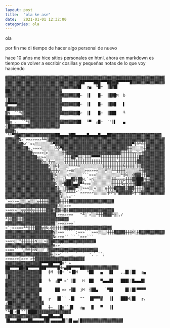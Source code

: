 ```yaml
---
layout: post
title:  "ola ke ase"
date:   2021-01-01 12:32:00
categories: ola
---
```



ola

por fin me di tiempo de hacer algo personal de nuevo

hace 10 años me hice sitios personales en html, 
ahora en markdown es tiempo de volver a escribir cosillas y pequeñas notas de lo que voy haciendo



    ▓▓▓▓▓▓▓▓▓▓▓▓▓▓▓▓▓▓▓▓▓▓▓▓▓▓▓▓▓▓▓▓▓▓▓▓▓▓▓▓▓▓▓▓▓▓▓▓▓▓▓▓▓▓▓▓▓▓▓▓▓▓▓▓▓▓▓▓▓▓▓▓▓▓▓▓▓▓▓▓
    ▓▓▓▓▓▓▓▓▓▓▓▓▓▓▓▓▓▓▓▓▓▓▓▓▓▓▓▓▓▓▓▓▓██▀▀▀▀███▀▀▀██▓▓█▀▀▀▀▀█▓▓▓▓▓▓▓▓▓▓▓▓▓▓▓▓▓▓▓▓▓▓▓▓
    ▓▓▓▓▓▓▓▓▓▓▓▓▓▓▓▓▓▓▓▓▓▓▓▓▓▓▓▓▓▓▓▓█▌  ╓▄  ╙█⌐  ║█▓█▌     ██▓▓▓▓▓▓▓▓▓▓▓▓▓▓▓▓▓▓▓▓▓▓▓
    ▓▓▓▓▓▓▓▓▓▓▓▓▓▓▓▓▓▓▓▓▓▓▓▓▓▓▓▓▓▓▓▓█⌐  ║▌   █⌐  ║█▓█M  b  ║█▓▓▓▓▓▓▓▓▓▓▓▓▓▓▓▓▓▓▓▓▓▓▓
    ▓▀▀▀▀▓▓▓▓▓▓▓▓▓▓▓▓▓▓▓▓▓▓▓▓▓▓▓▓▓▓▓█⌐  ║▌   █⌐  ║█▓█   ▌  ▐█▓▓▓▓▓▓▓▓▓▓▓▓▓▓▓▓▓▓▓▓▓▓▓
    ▓Ñ  ``╙╬▓▓▓▓▓▓▓▓▓▓▓▓▓▓▓▓▓▓▓▓▓▓▓▓█⌐  ║▌   █⌐  ║███   ╙   ██▓▓▓▓▓▓▓▓▓▓▓▓▓▓▓▓▓▓▓▓▓▓
    ▓▓╦ .  ``╨╣▓▓▓▓▓▓▓▓▓▓▓▓▓▓▓▓▓▓▓▓▓█▌  ╙▀  ╓█⌐  `"║▌   ▄   ╢█▓▓▓▓▓▓▓▓▓▓▓▓▓▓▓▓▓▓▓▓▓▓
    ▓▓▓▓╗,   ` `╙╨▀▓▓▓▓▓▓▓▓▓▓▓▓▓▓▓▓▓▓██▄▄▄▄▓██▄▄▄▄▄█▄▄▄▄█▄▄▄██▓▓▓▓▓▓▓▓▓▓▓▓▓▓▓▓▓▓▓▓▓▓
    ▓▓▓▓▓▓Ñ»`»»»»»»»╙╨╣▓▓▓▓▓▓▓▓▓▓▓▓▓▓▓▓▓▓▓▓▓▓▓▓▓▓▓▓▓▓▓▓▓▓▓▓▓▓▓▓▓▓▓▓▓▓▓▓▓▓▓▓▓▓▓▓▓▓▓▓▓
    ▓▓▓▓▓▓▓▓w``»»░░░░░░░╩▀▓▓▓▓▓▓▓▓▓▓▓▓▓▓▓▓▓▓▓▓▓▓▓▓▓▓▓▓▓▓▓▓▓▓▀╫╩╨╩╫▓▓▓▓▓▓▓▓▓▓▓▓▓▓▓▓▓▓
    ▓▓▓▓▓▓▓▓▓▓╦.»»»»░░░░░░╨╬▀▓▓▓▓▓▓▓▓▓▓▓▓▓▓▓▓▓▓▓▓▓▓▓▓▓▓▓▓▓╫╫░░░░░╫▓▓▓▓▓▓▓▓▓▓▓▓▓▓▓▓▓▓
    ▓▓▓▓▓▓▓▓▓▓▓▓╦»»»»░n░░░░░░╫╫▓▓▓▓▓▓▓▓▓▓▓▓▓▓▓▓▓▓▓▓▓▓▓▓╫╫╫╫╫╦╦░╦╫▓▓▓▓▓▓▓▓▓▓▓▓▓▓▓▓▓▓▓
    ▓▓▓▓▓▓▓▓▓▓▓▓▓▓╗µ»»░░░░░░░░╫╫╫▓▓▀╫╫░╫╫╫▀▀▀▀╫╫╫╫╫╫╫╫╫╫╫╫╫╫╫╫╫▓▓▓▓▓▓▓▓▓▓▓▓▓▓▓▓▓▓▓▓▓
    ▓▓▓▓▓▓▓▓▓▓▓▓▓▓▓▓╬╦░╫╦╦░░░░╫╫╫╫╫╫╫╫╫╫╫╫╫╫╫╫╫╫╫╫╫╫╫╦╫╫╫╫╫╫╫╫▓▓▓▓▓▓▓▓▓▓▓▓▓▓▓▓▓▓▓▓▓▓
    ▓▓▓▓▓▓▓▓▓▓▓▓▓▓▓▓▓▓▓K░╫Ñ╫░░░░╨╨╨╨╩░░░░░░░░░░╫╫╫╫╫╫╫╫╫Ñ╫╫╫╫░╫╫▓▓▓▓▓▓▓▓▓▓▓▓▓▓▓▓▓▓▓▓
    ▓▓▓▓▓▓▓▓▓▓▓▓▓▓▓▓▓▓▓▓╦╫╫╦░░░»»nn░░░░»»»»»»░░░╩░░╨╨╫╫╫╫░░░░░░╫╫▓▓▓▓▓▓▓▓▓▓▓▓▓▓▓▓▓▓▓
    ▓▓▓▓▓▓▓▓▓▓▓▓▓▓▓▓▓▓▓▓▓╫Ñ░░░░»░░░░░░```»»»░░░░░░░░░░░╨╫Ñ░░╬▓▓▓╫╫▓▓▓▓▓▓▓▓▓▓▓▓▓▓▓▓▓▓
    ▓▓▓▓▓▓▓▓▓▓▓▓▓▓▓▓▓▓▓▓▓Ñ░░░]╠▄▄▓▓╫▓▓H.`»n░░░░░░░░╫╫╦╦╦µ╫╫╫▓▓███Ñ╫╫▓▓▓▓▓▓▓▓▓▓▓▓▓▓▓▓
    ▓▓▓▓▓▓▓▓▓▓▓▓▓▓▓▓▓▓▓▓▓▓Ñ░░╨▓██▓▄▄▓▀╨»»n░░░░░░░░░╫╫╫╫Ñ╦╫╬╫╫▓██▓▓▓▓▓▓▓▓▓▓▓▓▓▓▓▓▓▓▓▓
    ▓▓▓▓▓▓▓▓▓▓▓▓▓▓▓▓▓▓▓▓▓▓▓╫░░║▓▓▓▓▀╨░»»»░░»░░░░╦╫╬╬▓▓▓▓▓╫▓▓▓╫╫╫╫▓▓▓▓▓▓▓▓▓▓▓▓▓▓▓▓▓▓▓
    ▓▓▓▓▓▓▓▓▓▓▓▓▓▓▓▓▓▓▓▓▓▓▓▓╫░░╨╨╨╨"`»»»»»»░░░░░░╫Ñ╩╣▀▓▓▓▓▓▓Ñ╫╩╫▓▓▓▓▓▓▓▓▓▓▓▓▓▓▓▓▓▓▓▓
    ▓▓▓▓▓▓▓▓▓▓▓▓▓▓▓▓▓▓▓▓▓▓▓▓Ü░░»»`` `»»»»»░░░░╦░░░╦╫╫╫╫▓▓▓▓▓╫╫╫╫▓▓▓▓▓▓▓▓▓▓▓▓▓▓▓▓▓▓▓▓
    ▓▓▓▓▓▓▓▓▓▓▓▓▓▓▓▓▓▓▓▓▓▓▓Ü░░»»»   »»»»»░░╦╦╬╬╬╦╫╫╫╫╫▓▓▓╬▓▓╫╫▓╫▓▓▓▓▓▓▓▓▓▓▓▓▓▓▓▓▓▓▓▓
    ▓▓▓▓▓▓▓▓▓▓▓▓▓▓▓▓▓▓▓▓▓▓▌»»»»»»»   "╨░`»░░╨╫╫▓▓▓▓╨╠░,/╨╠╫▓▓╫╫╫▓▓▓▓▓▓▓▓▓▓▓▓▓▓▓▓▓▓▓▓
    ▓▓▓▓▓▓▓▓▓▓▓▓▓▓▓▓▓▓▓▓▓▓░»»»»»»»`  »`;»»»»»╨╨╫╫╫▓▓▓╦╬Nµ╬╫╫╫╫╫▓▓▓▓▓▓▓▓▓▓▓▓▓▓▓▓▓▓▓▓▓
    ▓▓▓▓▓▓▓▓▓▓▓▓▓▓▓▓▓▓▓▓▓Ñ░»»»`````:»»»```»»»░░░░╫╫╫▓▓▓▓▓╫╫╫Ñ░╫▓▓▓▓▓▓▓▓▓▓▓▓▓▓▓▓▓▓▓▓▓
    ▓▓▓▓▓▓▓▓▓▓▓▓▓▓▓▓▓▓▓▓▓Ñn»»»`` `` `»»»``` »»»»░░╨╫╫╫╫╫╫Ñ░░░»╫▓▓▓▓▓▓▓▓▓▓▓▓▓▓▓▓▓▓▓▓▓
    ▓▓▓▓▓▓▓▓▓▓▓▓▓▓▓▓▓▓▓▓▓H»»``     `  `    »»»»```"░╩╩╫ÑÑ░░░`]▓▓▓▓▓▓▓▓▓▓▓▓▓▓▓▓▓▓▓▓▓▓
    ▓▓▓▓▓▓▓▓▓▓▓▓▓▓▓▓▓▓▓▓╫░»»'``` . `  `  '.`,``; »»»»»»░»»»`»╫▓▓▓▓▓▓▓▓▓▓▓▓▓▓▓▓▓▓▓▓▓▓
    ▓▓▓▓▓▓▓▓▓▓▓▓▓▓▓█▀▀▀██▀▀▀█H' » ██▀▀▀▀██▓█▀▀▀▀▀███▀▀▀▀▀█H»▄██▀▀▀▀██▓▓▓▓▓▓▓▓▓▓▓▓▓▓▓
    ▓▓▓▓▓▓▓▓▓▓▓▓▓▓▓█   ╫M  ╫█─ `»▐█M    ╙██   ▄   █▌   ,,█▌░█▌  ╔▄  ║█▓▓▓▓▓▓▓▓▓▓▓▓▓▓
    ▓▓▓▓▓▓▓▓▓▓▓▓▓▓▓█   ╚  ╓█▀ »` ║█   H  ██   ▀▄▄▄█▌   ███▌░█▄▄▄█▌   █▓▓▓▓▓▓▓▓▓▓▓▓▓▓
    ▓▓▓▓▓▓▓▓▓▓▓▓▓▓▓█      ██ »» »▓█  jH  ╢██▄   `▀█▌     █▌░█▌▀▀▀▀   █▓▓▓▓▓▓▓▓▓▓▓▓▓▓
    ▓▓▓▓▓▓▓▓▓▓▓▓▓▓▓█   ╔   █▌`` .█▌  ""  ▐█▀▀▀▓   ║▌   ███H░█▌  ╓, ╓██▓▓▓▓▓▓▓▓▓▓▓▓▓▓
    ▓▓▓▓▓▓▓▓▓▓▓▓▓▓▓█   ╫⌐  ║█H``▐█   ╔▄   █   ▀   ║▌   "╙█▌»█▌""║████▓▓▓▓▓▓▓▓▓▓▓▓▓▓▓
    ▓▓▓▓▓▓▓▓▓▓▓▓▓▓▓█▄▄▄██▄▄▄█▌  ▐█▄▄▄██▄▄▄██▄▄▄▄▄▓█▌▄▄▄▄▄█▌░█▌▄▄╣█▓▓▓▓▓▓▓▓▓▓▓▓▓▓▓▓▓▓
